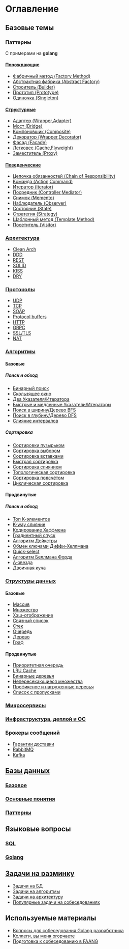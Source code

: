 # Оглавление

## Базовые темы

### Паттерны
С примерами на __golang__
#### [Порождающие](docs/common/pattern/generating.md#Порождающие)
- [Фабричный метод (Factory Method)](docs/common/pattern/generating.md#Фабричный-метод-(Factory-Method))
- [Абстрактная фабрика (Abstract Factory)](docs/common/pattern/generating.md#Абстрактная-фабрика-(Abstract-Factory))
- [Строитель (Builder)](docs/common/pattern/generating.md#Строитель-(Builder))
- [Прототип (Prototype)](docs/common/pattern/generating.md#Прототип-(Prototype))
- [Одиночка (Singleton)](docs/common/pattern/generating.md#Одиночка-(Singleton))

#### [Структурные](docs/common/pattern/structural.md#Структурные)
- [Адаптер (Wrapper,Adapter)](docs/common/pattern/structural.md#Адаптер-(Wrapper,Adapter))
- [Мост (Bridge)](docs/common/pattern/structural.md#Мост-(Bridge))
- [Компоновщик (Composite)](docs/common/pattern/structural.md#Компоновщик-(Composite))
- [Декоратор (Wrapper,Decorator)](docs/common/pattern/structural.md#Декоратор-(Wrapper,Decorator))
- [Фасад (Facade)](docs/common/pattern/structural.md#Фасад-(Facade))
- [Легковес (Cache,Flyweight)](docs/common/pattern/structural.md#Легковес-(Cache,Flyweight))
- [Заместитель (Proxy)](docs/common/pattern/structural.md#Заместитель-(Proxy))

#### [Поведенческие](docs/common/pattern/behavioral.md#Поведенческие)
- [Цепочка обязанностей (Chain of Responsibility)](docs/common/pattern/behavioral.md#Цепочка-обязанностей-(Chain-of-Responsibility))
- [Команда (Action,Command)](docs/common/pattern/behavioral.md#Команда-(Action,Command))
- [Итератор (Iterator)](docs/common/pattern/behavioral.md#Итератор-(Iterator))
- [Посредник (Controller,Mediator)](docs/common/pattern/behavioral.md#Посредник-(Controller,Mediator))
- [Снимок (Memento)](docs/common/pattern/behavioral.md#Снимок-(Memento))
- [Наблюдатель (Observer)](docs/common/pattern/behavioral.md#Наблюдатель-(Observer))
- [Состояние (State)](docs/common/pattern/behavioral.md#Состояние-(State))
- [Стратегия (Strategy)](docs/common/pattern/behavioral.md#Стратегия-(Strategy))
- [Шаблонный метод (Template Method)](docs/common/pattern/behavioral.md#Шаблонный-метод-(Template-Method))
- [Посетитель (Visitor)](docs/common/pattern/behavioral.md#Посетитель-(Visitor))

### [Архитектура](docs/common/architecture/architecture.md)
- [Clean Arch](docs/common/architecture/architecture.md#Clean-architecture)
- [DDD](docs/common/architecture/architecture.md#DDD)
- [REST](docs/common/architecture/architecture.md#REST)
- [SOLID](docs/common/architecture/architecture.md#SOLID)
- [KISS](docs/common/architecture/architecture.md#KISS)
- [DRY](docs/common/architecture/architecture.md#DRY)

### [Протоколы](docs/common/protocol/protocol.md)
- [UDP](docs/common/protocol/protocol.md#UDP/TCP)
- [TCP](docs/common/protocol/protocol.md#UDP/TCP)
- [SOAP](docs/common/protocol/protocol.md#SOAP)
- [Protocol buffers](docs/common/protocol/protocol.md#Protocol-buffers)
- [HTTP](docs/common/protocol/protocol.md#HTTP)
- [GRPC](docs/common/protocol/protocol.md#GRPC)
- [SSL/TLS](docs/common/protocol/protocol.md#SSL/TLS)
- [NAT](docs/common/protocol/protocol.md#NAT)

### [Алгоритмы](docs/common/algorithm/algorithm.md)
#### Базовые
##### Поиск и обход
- [Бинарный поиск](docs/common/algorithm/algorithm.md#Бинарный-поиск)
- [Скользящее окно](docs/common/algorithm/algorithm.md#Скользящее-окно)
- [Два Указателя/Итератора](docs/common/algorithm/algorithm.md#Два-Указателя/Итератора)
- [Быстрые и медленные Указатели/Итераторы](docs/common/algorithm/algorithm.md#Быстрые-и-медленные-Указатели/Итераторы)
- [Поиск в ширину/Дерево BFS](docs/common/algorithm/algorithm.md#Поиск-в-ширину)
- [Поиск в глубину/Дерево DFS](docs/common/algorithm/algorithm.md#Поиск-в-глубину)
- [Слияние интервалов](docs/common/algorithm/algorithm.md#Слияние-интервалов)
##### Сортировка
- [Сортировки пузырьком](docs/common/algorithm/algorithm.md#Сортировки-пузырьком)
- [Сортировка выбором](docs/common/algorithm/algorithm.md#Сортировка-выбором)
- [Сортировка вставками](docs/common/algorithm/algorithm.md#Сортировка-вставками)
- [Быстрая сортировка](docs/common/algorithm/algorithm.md#Быстрая-сортировка)
- [Сортировка слиянием](docs/common/algorithm/algorithm.md#Сортировка-слиянием)
- [Топологическая сортировка](docs/common/algorithm/algorithm.md#Топологическая-сортировка)
- [Сортировка подсчётом](docs/common/algorithm/algorithm.md#Сортировка-подсчётом)
- [Циклическая сортировка](docs/common/algorithm/algorithm.md#Циклическая-сортировка)
#### Продвинутые
##### Поиск и обход
- [Топ К-элементов](docs/common/algorithm/algorithm.md#Топ-К-элементов)
- [K-way слияние](docs/common/algorithm/algorithm.md#K-way-слияние)
- [Кодирование Хаффмена](docs/common/algorithm/algorithm.md#Кодирование-Хаффмена)
- [Градиентный спуск](docs/common/algorithm/algorithm.md#Градиентный-спуск)
- [Алгоритм Дейкстры](docs/common/algorithm/algorithm.md#Алгоритм-Дейкстры)
- [Обмен ключами Диффи-Хеллмана](docs/common/algorithm/algorithm.md#Обмен-ключами-Диффи-Хеллмана)
- [Quick-select](docs/common/algorithm/algorithm.md#Quickselect)
- [Алгоритм Беллмана Форда](docs/common/algorithm/algorithm.md#Алгоритм-Беллмана-Форда)
- [А-звезда](docs/common/algorithm/algorithm.md#А-звезда)
- [Двоичная куча](docs/common/algorithm/algorithm.md#Двоичная-куча)

### [Структуры данных](docs/common/data-struct/data-struct.md)
#### Базовые
- [Массив](docs/common/data-struct/data-struct.md#Массив)
- [Множество](docs/common/data-struct/data-struct.md#Множество)
- [Хэш-отображение](docs/common/data-struct/data-struct.md#Хэш-отображение)
- [Связный список](docs/common/data-struct/data-struct.md#Связный-список)
- [Стек](docs/common/data-struct/data-struct.md#Стек)
- [Очередь](docs/common/data-struct/data-struct.md#Очередь)
- [Дерево](docs/common/data-struct/data-struct.md#Дерево)
- [Граф](docs/common/data-struct/data-struct.md#Граф)
#### Продвинутые
- [Приоритетная очередь](docs/common/data-struct/data-struct.md#Приоритетная-очередь)
- [LRU Cache](docs/common/data-struct/data-struct.md#LRU-Cache)
- [Бинарные деревья](docs/common/data-struct/data-struct.md#Бинарные-деревья)
- [Непересекающиеся множества](docs/common/data-struct/data-struct.md#Непересекающиеся-множества)
- [Префиксное и нагруженные деревья](docs/common/data-struct/data-struct.md#Префиксное-и-нагруженные-деревья)
- [Список с пропусками](docs/common/data-struct/data-struct.md#Список-с-пропусками)

### [Микросервисы](docs/common/microservice/microservice.md)

### [Инфраструктура, деплой и ОС](docs/common/infra/infra.md)

### Брокеры сообщений
- [Гарантии доставки](docs/common/message-brokers/delivery-guarantee.md)
- [RabbitMQ](docs/common/message-brokers/rabbitMQ.md)
- [Kafka](docs/common/message-brokers/kafka.md)

## [Базы данных](docs/db/db.md#Базы-данных)
### [Базовое](docs/db/db.md#Базовое)
### [Основные понятия](docs/db/db.md#Основные-понятия)
### [Паттерны](docs/db/db.md#Паттерны)

## Языковые вопросы
### [SQL](docs/lang/plsql/plsql.md)

### [Golang](docs/lang/golang/golang.md)

## [Задачи на разминку](docs/task/task.md)
- [Задачи на БД](docs/task/task.md#Задачи-на-БД)
- [Задачи на алгоритмы](docs/task/task.md#Задачи-на-алгоритмы)
- [Задачи на архитектуру](docs/task/task.md#Задачи-на-понимание-архитектуры)
- [Популярные задачи на собеседованиях](docs/task/task.md#Популярные-задачи-на-собеседованиях)

## Используемые материалы
- [Вопросы для собеседования Golang разработчика](https://medium.com/@victor_nerd/golang-interview-questions-bd3064f2ff69)
- [Коллеги, вы меня огорчаете](https://habr.com/ru/company/oleg-bunin/blog/521582/)
- [Подготовка к собеседованию в FAANG](https://habr.com/ru/companies/skillfactory/articles/539058/)
